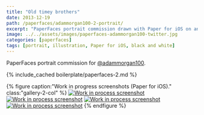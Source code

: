 ```yaml
---
title: "Old timey brothers"
date: 2013-12-19
path: /paperfaces/adammorgan100-2-portrait/
excerpt: "PaperFaces portrait commission drawn with Paper for iOS on an iPad."
image: ../../assets/images/paperfaces-adammorgan100-twitter.jpg
categories: [paperfaces]
tags: [portrait, illustration, Paper for iOS, black and white]
---
```


PaperFaces portrait commission for [@adammorgan100](https://twitter.com/adammorgan100).

{% include_cached boilerplate/paperfaces-2.md %}

{% figure caption:"Work in progress screenshots (Paper for iOS)." class:"gallery-2-col" %}
[![Work in process screenshot](../../assets/images/paperfaces-adammorgan100-process-1-600.jpg)](../../assets/images/paperfaces-adammorgan100-process-1-lg.jpg)
[![Work in process screenshot](../../assets/images/paperfaces-adammorgan100-process-2-600.jpg)](../../assets/images/paperfaces-adammorgan100-process-2-lg.jpg)
[![Work in process screenshot](../../assets/images/paperfaces-adammorgan100-process-3-600.jpg)](../../assets/images/paperfaces-adammorgan100-process-3-lg.jpg)
[![Work in process screenshot](../../assets/images/paperfaces-adammorgan100-process-4-600.jpg)](../../assets/images/paperfaces-adammorgan100-process-4-lg.jpg)
{% endfigure %}
